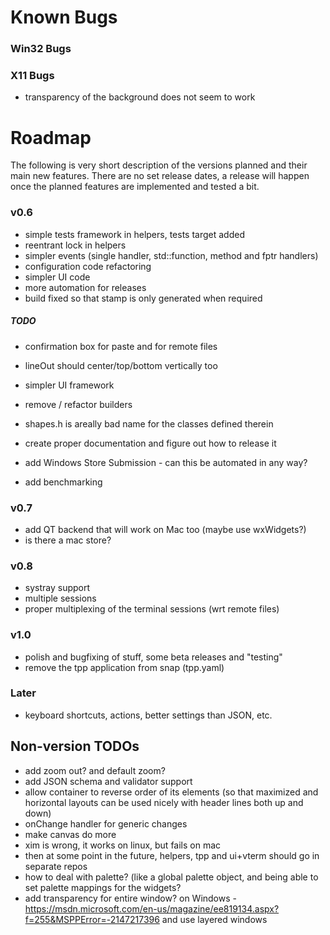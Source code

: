 ﻿# Known Bugs

### Win32 Bugs

### X11 Bugs

- transparency of the background does not seem to work

# Roadmap

The following is very short description of the versions planned and their main new features. There are no set release dates, a release will happen once the planned features are implemented and tested a bit.

### v0.6

- simple tests framework in helpers, tests target added
- reentrant lock in helpers
- simpler events (single handler, std::function, method and fptr handlers)
- configuration code refactoring
- simpler UI code
- more automation for releases
- build fixed so that stamp is only generated when required

##### TODO

- confirmation box for paste and for remote files
- lineOut should center/top/bottom vertically too
- simpler UI framework
- remove / refactor builders
- shapes.h is areally bad name for the classes defined therein

- create proper documentation and figure out how to release it
- add Windows Store Submission - can this be automated in any way? 
- add benchmarking

### v0.7

- add QT backend that will work on Mac too (maybe use wxWidgets?)
- is there a mac store? 

### v0.8

- systray support
- multiple sessions
- proper multiplexing of the terminal sessions (wrt remote files)

### v1.0

- polish and bugfixing of stuff, some beta releases and "testing"
- remove the tpp application from snap (tpp.yaml)

### Later

- keyboard shortcuts, actions, better settings than JSON, etc. 

## Non-version TODOs

- add zoom out? and default zoom? 
- add JSON schema and validator support
- allow container to reverse order of its elements (so that maximized and horizontal layouts can be used nicely with header lines both up and down)
- onChange handler for generic changes
- make canvas do more
- xim is wrong, it works on linux, but fails on mac
- then at some point in the future, helpers, tpp and ui+vterm should go in separate repos
- how to deal with palette? (like a global palette object, and being able to set palette mappings for the widgets? 
- add transparency for entire window? on Windows - https://msdn.microsoft.com/en-us/magazine/ee819134.aspx?f=255&MSPPError=-2147217396 and use layered windows



